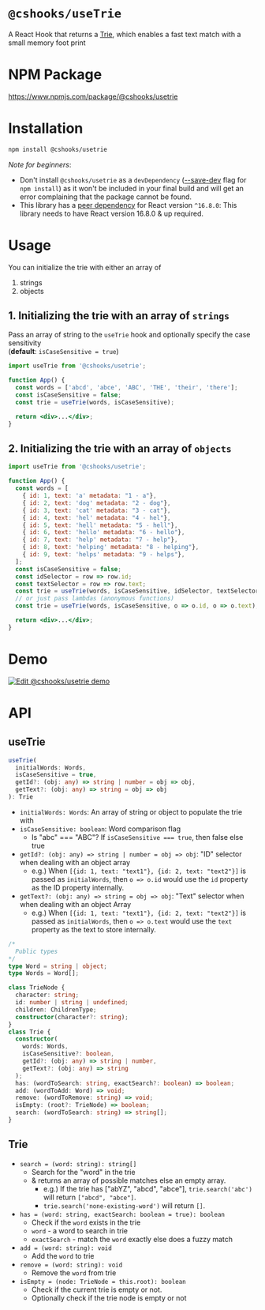 # `@cshooks/useTrie`

A React Hook that returns a [Trie](https://en.wikipedia.org/wiki/Trie), which enables a fast text match with a small memory foot print

# NPM Package

https://www.npmjs.com/package/@cshooks/usetrie

# Installation

```bash
npm install @cshooks/usetrie
```

_Note for beginners_:

- Don't install `@cshooks/usetrie` as a `devDependency` ([--save-dev](https://docs.npmjs.com/cli/install) flag for `npm install`) as it won't be included in your final build and will get an error complaining that the package cannot be found.
- This library has a [peer dependency](https://nodejs.org/en/blog/npm/peer-dependencies/) for React version `^16.8.0`: This library needs to have React version 16.8.0 & up required.

# Usage

You can initialize the trie with either an array of

1. strings
1. objects

## 1. Initializing the trie with an array of `strings`

Pass an array of string to the `useTrie` hook and optionally specify the case sensitivity  
(**default**: `isCaseSensitive = true`)

```jsx
import useTrie from '@cshooks/usetrie';

function App() {
  const words = ['abcd', 'abce', 'ABC', 'THE', 'their', 'there'];
  const isCaseSensitive = false;
  const trie = useTrie(words, isCaseSensitive);

  return <div>...</div>;
}
```

## 2. Initializing the trie with an array of `objects`

```jsx
import useTrie from '@cshooks/usetrie';

function App() {
  const words = [
    { id: 1, text: 'a' metadata: "1 - a"},
    { id: 2, text: 'dog' metadata: "2 - dog"},
    { id: 3, text: 'cat' metadata: "3 - cat"},
    { id: 4, text: 'hel' metadata: "4 - hel"},
    { id: 5, text: 'hell' metadata: "5 - hell"},
    { id: 6, text: 'hello' metadata: "6 - hello"},
    { id: 7, text: 'help' metadata: "7 - help"},
    { id: 8, text: 'helping' metadata: "8 - helping"},
    { id: 9, text: 'helps' metadata: "9 - helps"},
  ];
  const isCaseSensitive = false;
  const idSelector = row => row.id;
  const textSelector = row => row.text;
  const trie = useTrie(words, isCaseSensitive, idSelector, textSelector);
  // or just pass lambdas (anonymous functions)
  const trie = useTrie(words, isCaseSensitive, o => o.id, o => o.text);

  return <div>...</div>;
}
```

# Demo

[![Edit @cshooks/usetrie demo](https://codesandbox.io/static/img/play-codesandbox.svg)](https://codesandbox.io/s/zz2mxlxzp)

# API

## useTrie

```ts
useTrie(
  initialWords: Words,
  isCaseSensitive = true,
  getId?: (obj: any) => string | number = obj => obj,
  getText?: (obj: any) => string = obj => obj
): Trie
```

- `initialWords: Words`: An array of string or object to populate the trie with
- `isCaseSensitive: boolean`: Word comparison flag
  - Is "abc" === "ABC"? If `isCaseSensitive === true`, then false else true
- `getId?: (obj: any) => string | number = obj => obj`: "ID" selector when dealing with an object array
  - e.g.) When `[{id: 1, text: "text1"}, {id: 2, text: "text2"}]` is passed as `initialWords`, then `o => o.id` would use the `id` property as the ID property internally.
- `getText?: (obj: any) => string = obj => obj`: "Text" selector when when dealing with an object Array
  - e.g.) When `[{id: 1, text: "text1"}, {id: 2, text: "text2"}]` is passed as `initialWords`, then `o => o.text` would use the `text` property as the text to store internally.

```ts
/*
  Public types
*/
type Word = string | object;
type Words = Word[];

class TrieNode {
  character: string;
  id: number | string | undefined;
  children: ChildrenType;
  constructor(character?: string);
}
class Trie {
  constructor(
    words: Words,
    isCaseSensitive?: boolean,
    getId?: (obj: any) => string | number,
    getText?: (obj: any) => string
  );
  has: (wordToSearch: string, exactSearch?: boolean) => boolean;
  add: (wordToAdd: Word) => void;
  remove: (wordToRemove: string) => void;
  isEmpty: (root?: TrieNode) => boolean;
  search: (wordToSearch: string) => string[];
}
```

## Trie

- `search = (word: string): string[]`
  - Search for the "word" in the trie
  - & returns an array of possible matches else an empty array.
    - e.g.) If the trie has ["abYZ", "abcd", "abce"], `trie.search('abc')` will return `["abcd", "abce"]`.
    - `trie.search('none-existing-word')` will return `[]`.
- `has = (word: string, exactSearch: boolean = true): boolean`
  - Check if the `word` exists in the trie
  - `word` - a word to search in trie
  - `exactSearch` - match the `word` exactly else does a fuzzy match
- `add = (word: string): void`
  - Add the `word` to trie
- `remove = (word: string): void`
  - Remove the `word` from trie
- `isEmpty = (node: TrieNode = this.root): boolean`
  - Check if the current trie is empty or not.
  - Optionally check if the trie node is empty or not

